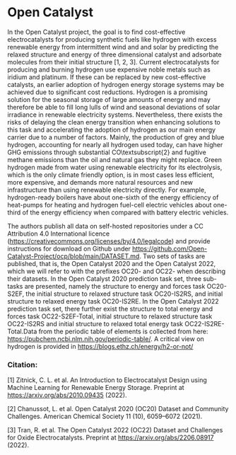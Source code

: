 # Open Catalyst

In the Open Catalyst project, the goal is to find cost-effective electrocatalysts for producing synthetic fuels like hydrogen with excess renewable energy from intermittent wind and and solar by predicting the relaxed structure and energy of three dimensional catalyst and adsorbate molecules from their initial structure [1, 2, 3]. Current electrocatalysts for producing and burning hydrogen use expensive noble metals such as iridium and platinum. If these can be replaced by new cost-effective catalysts, an earlier adoption of hydrogen energy storage systems may be achieved due to significant cost reductions. Hydrogen is a promising solution for the seasonal storage of large amounts of energy and may therefore be able to fill long lulls of wind and seasonal deviations of solar irradiance in renewable electricity systems. Nevertheless, there exists the risks of delaying the clean energy transition when enhancing solutions to this task and accelerating the adoption of hydrogen as our main energy carrier due to a number of factors. Mainly, the production of grey and blue hydrogen, accounting for nearly all hydrogen used today, can have higher GHG emissions through substantial CO\textsubscript{2} and fugitive methane emissions than the oil and natural gas they might replace. Green hydrogen made from water using renewable electricity for its electrolysis, which is the only climate friendly option, is in most cases less efficient, more expensive, and demands more natural resources and new infrastructure than using renewable electricity directly. For example, hydrogen-ready boilers have about one-sixth of the energy efficiency of heat-pumps for heating and hydrogen fuel-cell electric vehicles about one-third of the energy efficiency when compared with battery electric vehicles.


The authors publish all data on self-hosted repositories under a CC Attribution 4.0 International licence (https://creativecommons.org/licenses/by/4.0/legalcode) and provide instructions for download on Github under https://github.com/Open-Catalyst-Project/ocp/blob/main/DATASET.md. Two sets of tasks are published, that is, the Open Catalyst 2020 and the Open Catalyst 2022, which we will refer to with the prefixes OC20- and OC22- when describing their datasets. In the Open Catalyst 2020 prediction task set, three sub-tasks are presented, namely the structure to energy and forces task OC20-S2EF, the initial structure to relaxed structure task OC20-IS2RS, and initial structure to relaxed energy task OC20-IS2RE. In the Open Catalyst 2022 prediction task set, there further exist the structure to total energy and forces task OC22-S2EF-Total, initial structure to relaxed structure task OC22-IS2RS and initial structure to relaxed total energy task OC22-IS2RE-Total.Data from the periodic table of elements is collected from here: https://pubchem.ncbi.nlm.nih.gov/periodic-table/. A critical view on hydrogen is provided in https://blogs.ethz.ch/energy/h2-or-not/


### Citation:
[1] Zitnick, C. L. et al. An Introduction to Electrocatalyst Design using Machine 
Learning for Renewable Energy Storage. Preprint at https://arxiv.org/abs/2010.09435 (2022).

[2] Chanussot, L. et al. Open Catalyst 2020 (OC20) Dataset and Community Challenges. 
American Chemical Society 11 (10), 6059–6072 (2021).

[3] Tran, R. et al. The Open Catalyst 2022 (OC22) Dataset and Challenges for Oxide 
Electrocatalysts. Preprint at https://arxiv.org/abs/2206.08917 (2022).
